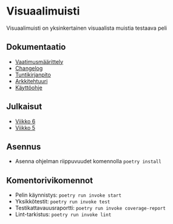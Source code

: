# Visuaalimuisti

Visuaalimuisti on yksinkertainen visuaalista muistia testaava peli


## Dokumentaatio

- [Vaatimusmäärittely](https://github.com/realtalin/ot-harjoitustyo/blob/master/dokumentaatio/vaatimusmaarittely.md)
- [Changelog](https://github.com/realtalin/ot-harjoitustyo/blob/master/dokumentaatio/changelog.md)
- [Tuntikirjanpito](https://github.com/realtalin/ot-harjoitustyo/blob/master/dokumentaatio/tuntikirjanpito.md)
- [Arkkitehtuuri](https://github.com/realtalin/ot-harjoitustyo/blob/master/dokumentaatio/arkkitehtuuri.md)
- [Käyttöohje](https://github.com/realtalin/ot-harjoitustyo/blob/master/dokumentaatio/kayttoohje.md)

## Julkaisut
- [Viikko 6](https://github.com/realtalin/ot-harjoitustyo/releases/tag/viikko6)
- [Viikko 5](https://github.com/realtalin/ot-harjoitustyo/releases/tag/viikko5)


## Asennus
- Asenna ohjelman riippuvuudet komennolla `poetry install`

## Komentorivikomennot
- Pelin käynnistys: `poetry run invoke start`  
- Yksikkötestit: `poetry run invoke test`  
- Testikattavauusraportti: `poetry run invoke coverage-report`  
- Lint-tarkistus: `poetry run invoke lint`  
